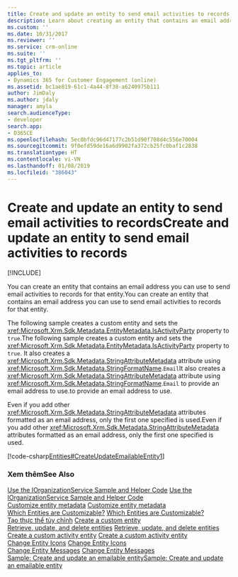 ```yaml
---
title: Create and update an entity to send email activities to records | MicrosoftDocs
description: Learn about creating an entity that contains an email address you can use to send email activities to records for that entity.
ms.custom: ''
ms.date: 10/31/2017
ms.reviewer: ''
ms.service: crm-online
ms.suite: ''
ms.tgt_pltfrm: ''
ms.topic: article
applies_to:
- Dynamics 365 for Customer Engagement (online)
ms.assetid: bc1ae819-61c1-4a44-8f38-a6240975b111
author: JimDaly
ms.author: jdaly
manager: amyla
search.audienceType:
- developer
search.app:
- D365CE
ms.openlocfilehash: 5ec0bfdc96d47177c2b51d90f708d4c556e70004
ms.sourcegitcommit: 9f0efd59de16a6d9902fa372cb25fc0baf1c2838
ms.translationtype: HT
ms.contentlocale: vi-VN
ms.lasthandoff: 01/08/2019
ms.locfileid: "386043"
---
```

# <a name="create-and-update-an-entity-to-send-email-activities-to-records"></a><span data-ttu-id="0ec49-103">Create and update an entity to send email activities to records</span><span class="sxs-lookup"><span data-stu-id="0ec49-103">Create and update an entity to send email activities to records</span></span>

[!INCLUDE[](../../includes/cc_applies_to_update_9_0_0.md)]

<span data-ttu-id="0ec49-104">You can create an entity that contains an email address you can use to send email activities to records for that entity.</span><span class="sxs-lookup"><span data-stu-id="0ec49-104">You can create an entity that contains an email address you can use to send email activities to records for that entity.</span></span>  
  
 <span data-ttu-id="0ec49-105">The following sample creates a custom entity and sets the <xref:Microsoft.Xrm.Sdk.Metadata.EntityMetadata.IsActivityParty> property to `true`.</span><span class="sxs-lookup"><span data-stu-id="0ec49-105">The following sample creates a custom entity and sets the <xref:Microsoft.Xrm.Sdk.Metadata.EntityMetadata.IsActivityParty> property to `true`.</span></span> <span data-ttu-id="0ec49-106">It also creates a <xref:Microsoft.Xrm.Sdk.Metadata.StringAttributeMetadata> attribute using <xref:Microsoft.Xrm.Sdk.Metadata.StringFormatName>.`Email`</span><span class="sxs-lookup"><span data-stu-id="0ec49-106">It also creates a <xref:Microsoft.Xrm.Sdk.Metadata.StringAttributeMetadata> attribute using <xref:Microsoft.Xrm.Sdk.Metadata.StringFormatName>.`Email`</span></span> <span data-ttu-id="0ec49-107">to provide an email address to use.</span><span class="sxs-lookup"><span data-stu-id="0ec49-107">to provide an email address to use.</span></span>  
  
 <span data-ttu-id="0ec49-108">Even if you add other <xref:Microsoft.Xrm.Sdk.Metadata.StringAttributeMetadata> attributes formatted as an email address, only the first one specified is used.</span><span class="sxs-lookup"><span data-stu-id="0ec49-108">Even if you add other <xref:Microsoft.Xrm.Sdk.Metadata.StringAttributeMetadata> attributes formatted as an email address, only the first one specified is used.</span></span>  
  
 [!code-csharp[Entities#CreateUpdateEmailableEntity1](../../snippets/csharp/CRMV8/entities/cs/createupdateemailableentity1.cs#createupdateemailableentity1)]  
  
### <a name="see-also"></a><span data-ttu-id="0ec49-109">Xem thêm</span><span class="sxs-lookup"><span data-stu-id="0ec49-109">See Also</span></span>

 <span data-ttu-id="0ec49-110">[Use the IOrganizationService Sample and Helper Code](use-sample-helper-code.md) </span><span class="sxs-lookup"><span data-stu-id="0ec49-110">[Use the IOrganizationService Sample and Helper Code](use-sample-helper-code.md) </span></span>  
 <span data-ttu-id="0ec49-111">[Customize entity metadata](../customize-entity-metadata.md) </span><span class="sxs-lookup"><span data-stu-id="0ec49-111">[Customize entity metadata](../customize-entity-metadata.md) </span></span>  
 <span data-ttu-id="0ec49-112">[Which Entities are Customizable?](../which-entities-are-customizable.md) </span><span class="sxs-lookup"><span data-stu-id="0ec49-112">[Which Entities are Customizable?](../which-entities-are-customizable.md) </span></span>  
 <span data-ttu-id="0ec49-113">[Tạo thực thể tùy chỉnh](create-custom-entity.md) </span><span class="sxs-lookup"><span data-stu-id="0ec49-113">[Create a custom entity](create-custom-entity.md) </span></span>  
 <span data-ttu-id="0ec49-114">[Retrieve, update, and delete entities](retrieve-update-delete-entities.md) </span><span class="sxs-lookup"><span data-stu-id="0ec49-114">[Retrieve, update, and delete entities](retrieve-update-delete-entities.md) </span></span>  
 <span data-ttu-id="0ec49-115">[Create a custom activity entity](create-custom-activity-entity.md) </span><span class="sxs-lookup"><span data-stu-id="0ec49-115">[Create a custom activity entity](create-custom-activity-entity.md) </span></span>  
 <span data-ttu-id="0ec49-116">[Change Entity Icons](../modify-icons-entity.md) </span><span class="sxs-lookup"><span data-stu-id="0ec49-116">[Change Entity Icons](../modify-icons-entity.md) </span></span>  
 <span data-ttu-id="0ec49-117">[Change Entity Messages](../modify-messages-entity.md) </span><span class="sxs-lookup"><span data-stu-id="0ec49-117">[Change Entity Messages](../modify-messages-entity.md) </span></span>  
 [<span data-ttu-id="0ec49-118">Sample: Create and update an emailable entity</span><span class="sxs-lookup"><span data-stu-id="0ec49-118">Sample: Create and update an emailable entity</span></span>](sample-create-update-emailable-entity.md)
